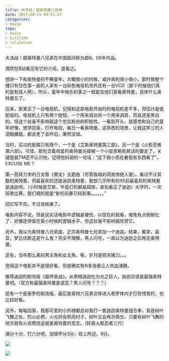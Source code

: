```yaml
---
title: 大决战！超奥特曼八兄弟
date: 2017-08-15 09:51:27
categories:
- movie
tags:
- movie
- killtime
- relaxation
---
```

大决战！超奥特曼八兄弟在中国民间称为超8。08年作品。

偶然在B站看见有它的介绍，遂看之。

<!--more-->

想讲一下和奥特曼的不解童年。大概很小的时候，或许真的很小很小，那时候整个楼只有住在第一层的人家有一台彩色电视机另外还有一台VCD（那个时候他们真的是有钱人啊）。所以，童年中快乐的事之一就是去他们家看奥特曼，具体什么奥特曼忘了。

后来，家里买了一台电视机，记得和这部电影开始时的电视机差不多，但估计是低配版的。电视机上只有两个旋钮，一个用来调台另一个用来调音，而且还是黑白的。但这个丝毫不影响我这个忠实粉丝的积极性。一看到开头，就感觉和自己的童年好像，放学回家，打开电视，每日一看奥特曼。这熟悉的场景，让我这奔三的人泪眼朦胧，都说老了会怀旧，果然没错。

当时，买过的影碟只有两个，一个是《艾斯奥特曼第三部》，另一个是《火影忍者第六部》。可惜，那包含着母爱的奥特曼光碟被一个小屁孩赖死赖活的要走了，关键是我TM还不认识他，记得他妈说的一句话：“这下我小孩在暑假有东西看了”。EXCUSE ME？

第一首努力学的日文歌《赛文》主题曲（尽管我唱的简直惨绝人寰）。看过不计其数的奥特曼，但最喜欢的还是迪迦奥特曼，我想几乎所有的95后最喜欢的奥特曼是迪迦吧。（小时候是艾斯，毕竟打的都是超兽，直到看见了迪迦）大学时，一次班歌比赛，我们唱的就是“新的风暴已经到来。。。。。。”

回忆写不完，不过该结束了。

电影内容不说，但是说实话电影中逻辑是硬伤，以现在的我看，难免有点弱智化了，好像还停留在我小时候的逻辑水平，但这丝毫不影响我欣赏它。

另外，我以为奥特曼八兄弟是，正宗奥特曼七兄弟加一个迪迦。结果，戴拿，盖亚，梦比优斯这是什么鬼？完全不理解，黑人问号，一直以为迪迦之后再无奥特曼。

还有，当年那么美的男主角和女主角，唉，岁月是把杀猪刀。。。

觉得这个电影并不是很好看，但是确实有N多场景让人热血沸腾。

推荐迪迦的剧场版《最终圣战》。从黑暗迪迦化为光之巨人，迪迦应该是最强奥特曼吧。（官方称最强奥特曼是诺亚？黑人问号？？？）

还有一个是泰罗的剧场版，最后是奥特六兄弟合体进入泰罗体内才打败怪兽的，也比较好看。

另外，每每回家，我那可爱的小外甥都会对我打一套迪迦奥特曼组合拳，真是树叶飞舞之处，烈火必燃，火光将会照亮村子，树叶又会再次萌生，只要有树叶飞舞的地方就有火会燃烧这就是奥特曼的意志。（转载火影忍者三代）

满分十分，打六分吧，加情怀分3分，综上所述，9分。

![](/images/movie/1_0.jpg)

![](/images/movie/1_1.jpg)
